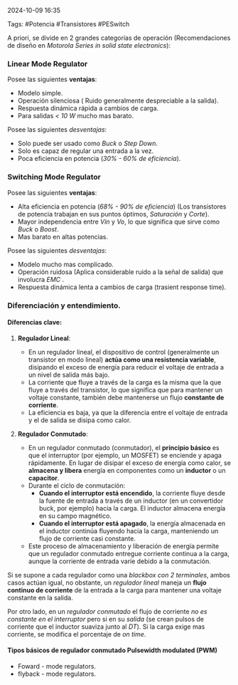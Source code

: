 2024-10-09 16:35

Tags: #Potencia #Transistores #PESwitch

 A priori, se divide en 2 grandes categorías de operación (Recomendaciones de diseño en _Motorola Series in solid state electronics_):
### Linear Mode Regulator
Posee las siguientes **ventajas**:
* Modelo simple.
* Operación silenciosa ( Ruido generalmente despreciable a la salida).
* Respuesta dinámica rápida a cambios de carga. 
* Para salidas _< 10 W_ mucho mas barato.

Posee las siguientes _desventajas_:
* Solo puede ser usado como _Buck_ o _Step Down_.
* Solo es capaz de regular una entrada a la vez.
* Poca eficiencia en potencia (_30% - 60% de eficiencia_).
### Switching Mode Regulator
Posee las siguientes **ventajas**:
* Alta eficiencia en potencia (_68% - 90% de eficiencia_) (Los transistores de potencia trabajan en sus puntos óptimos, _Saturación_ y _Corte_).
* Mayor independencia entre _Vin_ y _Vo_, lo que significa que sirve como _Buck_ o _Boost_.
* Mas barato en altas potencias.

Posee las siguientes _desventajas_:
* Modelo mucho mas complicado.
* Operación ruidosa (Aplica considerable ruido a la señal de salida) que involucra _EMC_ .
* Respuesta dinámica lenta a cambios de carga (trasient response time).
### Diferenciación y entendimiento.

#### Diferencias clave:

1. **Regulador Lineal**:
    
    - En un regulador lineal, el dispositivo de control (generalmente un transistor en modo lineal) **actúa como una resistencia variable**, disipando el exceso de energía para reducir el voltaje de entrada a un nivel de salida más bajo.
    - La corriente que fluye a través de la carga es la misma que la que fluye a través del transistor, lo que significa que para mantener un voltaje constante, también debe mantenerse un flujo **constante de corriente**.
    - La eficiencia es baja, ya que la diferencia entre el voltaje de entrada y el de salida se disipa como calor.
2. **Regulador Conmutado**:
    
    - En un regulador conmutado (conmutador), el **principio básico** es que el interruptor (por ejemplo, un MOSFET) se enciende y apaga rápidamente. En lugar de disipar el exceso de energía como calor, se **almacena y libera** energía en componentes como un **inductor** o un **capacitor**.
    - Durante el ciclo de conmutación:
        - **Cuando el interruptor está encendido**, la corriente fluye desde la fuente de entrada a través de un inductor (en un convertidor buck, por ejemplo) hacia la carga. El inductor almacena energía en su campo magnético.
        - **Cuando el interruptor está apagado**, la energía almacenada en el inductor continúa fluyendo hacia la carga, manteniendo un flujo de corriente casi constante.
    - Este proceso de almacenamiento y liberación de energía permite que un regulador conmutado entregue corriente continua a la carga, aunque la corriente de entrada varíe debido a la conmutación.

Si se supone a cada regulador como una _blackbox con 2 terminales_, ambos casos actúan igual, no obstante, un _regulador lineal_ maneja un **flujo continuo de corriente** de la entrada a la carga para mantener una voltaje constante en la salida. 

Por otro lado, en un _regulador conmutado_ el flujo de corriente _no es constante en el interruptor_ pero si en su _salida_ (se crean pulsos de corriente que el inductor suaviza junto al _DT_). Si la carga exige mas corriente, se modifica el porcentaje de _on time_.  
#### Tipos básicos de regulador conmutado Pulsewidth modulated (PWM)
* Foward - mode regulators.
* flyback - mode regulators.




